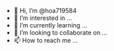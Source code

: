 - 👋 Hi, I’m @hoa719584
- 👀 I’m interested in ...
- 🌱 I’m currently learning ...
- 💞️ I’m looking to collaborate on ...
- 📫 How to reach me ...

<!---
hoa719584/hoa719584 is a ✨ special ✨ repository because its `README.md` (this file) appears on your GitHub profile.
You can click the Preview link to take a look at your changes.
--->
